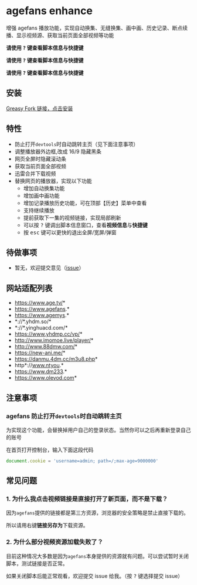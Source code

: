 # agefans enhance

增强 agefans 播放功能，实现自动换集、无缝换集、画中画、历史记录、断点续播、显示视频源、获取当前页面全部视频等功能

**请使用 <kbd>?</kbd> 键查看脚本信息与快捷键**

**请使用 <kbd>?</kbd> 键查看脚本信息与快捷键**

**请使用 <kbd>?</kbd> 键查看脚本信息与快捷键**

## 安装

[Greasy Fork 链接，点击安装](https://greasyfork.org/zh-CN/scripts/424023-agefans-enhance)

## 特性

- 防止打开`devtools`时自动跳转主页（见下面注意事项）
- 调整播放器外边框,改成 16/9 隐藏黑条
- 网页全屏时隐藏滚动条
- 获取当前页面全部视频
- 迅雷合并下载视频
- 替换网页的播放器，实现以下功能
  - 增加自动换集功能
  - 增加画中画功能
  - 增加记录播放历史功能，可在顶部【历史】菜单中查看
  - 支持继续播放
  - 提前获取下一集的视频链接，实现局部刷新
  - 可以按 <kbd>?</kbd> 键调出脚本信息窗口，查看**视频信息**与**快捷键**
  - 按 <kbd>esc</kbd> 键可以更快的退出全屏/宽屏/弹窗

## 待做事项

- 暂无，欢迎提交意见（[issue](https://github.com/IronKinoko/agefans-enhance/issues)）

## 网站适配列表

- https://www.age.tv/*
- https://www.agefans.*
- https://www.agemys.*
- \*://\*.yhdm.so/\*
- \*://\*.yinghuacd.com/\*
- https://www.yhdmp.cc/vp/*
- http://www.imomoe.live/player/*
- http://www.88dmw.com/*
- https://new-ani.me/*
- https://danmu.4dm.cc/m3u8.php*
- http*://www.ntyou.*
- https://www.dm233.*
- https://www.olevod.com*

## 注意事项

### agefans 防止打开`devtools`时自动跳转主页

为实现这个功能，会替换掉用户自己的登录状态。当然你可以之后再重新登录自己的账号

在首页打开控制台，输入下面这段代码

```javascript
document.cookie = 'username=admin; path=/;max-age=9000000'
```

## 常见问题

### 1. 为什么我点击视频链接是直接打开了新页面，而不是下载？

因为`agefans`提供的链接都是第三方资源，浏览器的安全策略是禁止直接下载的。

所以请用右键**链接另存为**下载资源。

### 2. 为什么部分视频资源加载失败了？

目前这种情况大多数是因为`agefans`本身提供的资源就有问题。可以尝试暂时关闭脚本，测试链接是否正常。

如果关闭脚本后能正常观看，欢迎提交 issue 给我。（按 <kbd>?</kbd> 键选择提交 issue）
